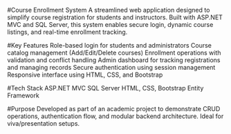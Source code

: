 #Course Enrollment System
A streamlined web application designed to simplify course registration for students and instructors. Built with ASP.NET MVC and SQL Server, this system enables secure login, dynamic course listings, and real-time enrollment tracking.

#Key Features
Role-based login for students and administrators
Course catalog management (Add/Edit/Delete courses)
Enrollment operations with validation and conflict handling
Admin dashboard for tracking registrations and managing records
Secure authentication using session management
Responsive interface using HTML, CSS, and Bootstrap

#Tech Stack
ASP.NET MVC
SQL Server
HTML, CSS, Bootstrap
Entity Framework

#Purpose
Developed as part of an academic project to demonstrate CRUD operations, authentication flow, and modular backend architecture. Ideal for viva/presentation setups.
